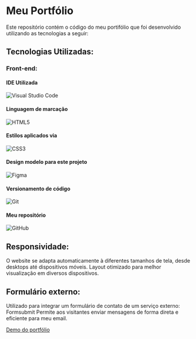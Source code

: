 # Meu Portfólio

Este repositório contém o código do meu portifólio que foi desenvolvido utilizando as tecnologias a seguir:


## Tecnologias Utilizadas:

### Front-end:

#### IDE Utilizada

![Visual Studio Code](https://img.shields.io/badge/Visual_Studio_Code-0078D4?style=for-the-badge&logo=visual%20studio%20code&logoColor=whit)

#### Linguagem de marcação

![HTML5](https://img.shields.io/badge/HTML5-E34F26?style=for-the-badge&logo=html5&logoColor=white)

#### Estilos aplicados via

![CSS3](https://img.shields.io/badge/CSS3-1572B6?style=for-the-badge&logo=css3&logoColor=white)

#### Design modelo para este projeto

![Figma](https://img.shields.io/badge/Figma-F24E1E?style=for-the-badge&logo=figma&logoColor=white)



#### Versionamento de código

![Git](https://img.shields.io/badge/git-%23F05033.svg?style=for-the-badge&logo=git&logoColor=white)

#### Meu repositório

![GitHub](https://img.shields.io/badge/github-%23121011.svg?style=for-the-badge&logo=github&logoColor=white)

## Responsividade:

O website se adapta automaticamente à diferentes tamanhos de tela, desde desktops até dispositivos móveis.
Layout otimizado para melhor visualização em diversos dispositivos.

## Formulário externo:

Utilizado para integrar um formulário de contato de um serviço externo: Formsubmit
Permite aos visitantes enviar mensagens de forma direta e eficiente para meu email.

[Demo do portfólio]()
